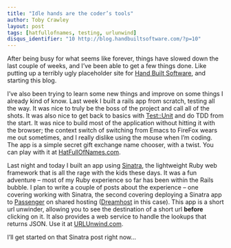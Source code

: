 ```yaml
---
title: "Idle hands are the coder’s tools"
author: Toby Crawley
layout: post
tags: [hatfullofnames, testing, urlunwind]
disqus_identifier: "10 http://blog.handbuiltsoftware.com/?p=10"
---
```



<div class="padding">

</div><!-- end .padding -->
<div class="border-gray"></div>
<div class="padding">

<p>After being busy for what seems like forever, things have slowed down the last couple of weeks, and I&#x2019;ve been able to get a few things done. Like putting up a terribly ugly placeholder site for <a href="http://handbuiltsoftware.com/">Hand Built Software</a>, and starting this blog.</p>

<p>I&#x2019;ve also been trying to learn some new things and improve on some things I already kind of know. Last week I built a rails app from scratch, testing all the way. It was nice to truly be the boss of the project and call all of the shots. It was also nice to get back to basics with <a href="http://www.ruby-doc.org/stdlib/libdoc/test/unit/rdoc/classes/Test/Unit.html">Test::Unit</a> and do <span class="caps">TDD </span>from the start. It was nice to build most of the application without hitting it with the browser; the context switch of switching from Emacs to FireFox wears me out sometimes, and I really dislike using the mouse when I&#x2019;m coding. The app is a simple secret gift exchange name chooser, with a twist. You can play with it at <a href="http://hatfullofnames.com/">HatFullOfNames.com</a>.</p>

<p>Last night and today I built an app using <a href="http://sinatra.rubyforge.org/">Sinatra</a>, the lightweight Ruby web framework that is all the rage with the kids these days. It was a fun adventure &#x2013; most of my Ruby experience so far has been within the Rails bubble. I plan to write a couple of posts about the experience &#x2013; one covering working with Sinatra, the second covering deploying a Sinatra app to <a href="http://modrails.com/">Passenger</a> on shared hosting (<a href="http://dreamhost.com/">Dreamhost</a> in this case). This app is a short url unwinder, allowing you to see the destination of a short url <strong>before</strong> clicking on it. It also provides a web service to handle the lookups that returns <span class="caps">JSON.</span> Use it at <a href="http://urlunwind.com/"><span class="caps">URLU</span>nwind.com</a>.</p>

<p>I&#x2019;ll get started on that Sinatra post right now&#x2026;</p>				


<!-- end .postmetadata -->












</div><!-- end .padding -->

